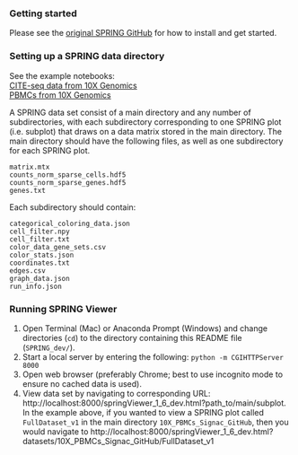 ### Getting started

Please see the [original SPRING GitHub](https://github.com/AllonKleinLab/SPRING_dev) for how to install and get started.

### Setting up a SPRING data directory
See the example notebooks:  
[CITE-seq data from 10X Genomics](./data_prep/spring_notebook_10X_CITEseq.ipynb)  
[PBMCs from 10X Genomics](./data_prep/spring_notebook_10X.ipynb)  

A SPRING data set consist of a main directory and any number of subdirectories, with each subdirectory corresponding to one SPRING plot (i.e. subplot) that draws on a data matrix stored in the main directory. The main directory should have the following files, as well as one subdirectory for each SPRING plot. 

`matrix.mtx`  
`counts_norm_sparse_cells.hdf5`  
`counts_norm_sparse_genes.hdf5`  
`genes.txt`  

Each subdirectory should contain:  

`categorical_coloring_data.json`  
`cell_filter.npy`  
`cell_filter.txt`  
`color_data_gene_sets.csv`  
`color_stats.json`  
`coordinates.txt`  
`edges.csv`  
`graph_data.json`  
`run_info.json`  

### Running SPRING Viewer

1. Open Terminal (Mac) or Anaconda Prompt (Windows) and change directories (`cd`) to the directory containing this README file (`SPRING_dev/`). 
2. Start a local server by entering the following: `python -m CGIHTTPServer 8000`
3. Open web browser (preferably Chrome; best to use incognito mode to ensure no cached data is used).
4. View data set by navigating to corresponding URL: http://localhost:8000/springViewer_1_6_dev.html?path_to/main/subplot. In the example above, if you wanted to view a SPRING plot called `FullDataset_v1` in the main directory `10X_PBMCs_Signac_GitHub`, then you would navigate to http://localhost:8000/springViewer_1_6_dev.html?datasets/10X_PBMCs_Signac_GitHub/FullDataset_v1
